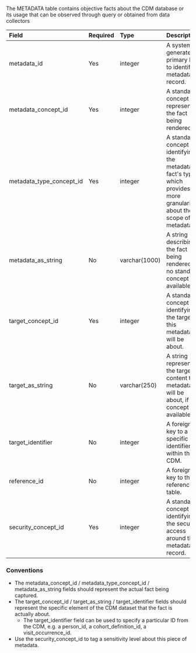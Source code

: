 The METADATA table contains objective facts about the CDM database or its usage that can be observed through query or obtained from data collectors				

Field					|Required	|Type	|Description
:------------------------------|:--------|:------------|:-----------------------------------------
metadata_id      |Yes      |integer      |A system generated primary key to identify a metadata record.
metadata_concept_id      |Yes      |integer      |A standard concept representing the fact being rendered.
metadata_type_concept_id      |Yes      |integer      |A standard concept identifying the metadata fact's type, which provides more granularity about the scope of the metadata.
metadata_as_string      |No     |varchar(1000)     |A string describing the fact being rendered if no standard concept available.
target_concept_id      |Yes      |integer        |A standard concept identifying the target this metadata will be about.
target_as_string      |No     |varchar(250)     |A string representing the targeted content this metadata will be about, if no concept available.
target_identifier      |No     |integer      |A foreign key to a specific identifier within the CDM.
reference_id     |No     |integer      |A foreign key to the reference table.
security_concept_id      |Yes      |integer      |A standard concept identifying the security access around this metadata record.


### Conventions

  * The metadata_concept_id / metadata_type_concept_id / metadata_as_string fields should represent the actual fact being captured.
  * The target_concept_id / target_as_string / target_identifier fields should represent the specific element of the CDM dataset that the fact is actually about.
    * The target_identifier field can be used to specify a particular ID from the CDM, e.g. a person_id, a cohort_definition_id, a visit_occurrence_id.
  * Use the security_concept_id to tag a sensitivity level about this piece of metadata.

